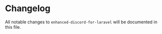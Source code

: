 # Changelog

All notable changes to `enhanced-discord-for-laravel` will be documented in this file.
